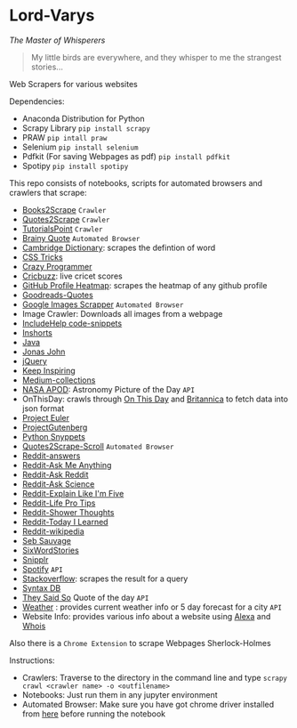 # Lord-Varys

_The Master of Whisperers_

> My little birds are everywhere, and they whisper to me the strangest stories...

Web Scrapers for various websites

Dependencies:
* Anaconda Distribution for Python
* Scrapy Library
```pip install scrapy```
* PRAW
```pip intall praw```
* Selenium
```pip install selenium```
* Pdfkit (For saving Webpages as pdf)
```pip install pdfkit```
* Spotipy
```pip install spotipy```

This repo consists of notebooks, scripts for automated browsers and crawlers that scrape:
* [Books2Scrape](https://books.toscrape.com) ```Crawler```
* [Quotes2Scrape](https://quotes.toscrape.com) ```Crawler```
* [TutorialsPoint](https://www.tutorialspoint.com/programming_examples/) ```Crawler```
* [Brainy Quote](https://www.brainyquote.com) ```Automated Browser```
* [Cambridge Dictionary](https://dictionary.cambridge.org/dictionary/): scrapes the defintion of word
* [CSS Tricks](https://css-tricks.com/snippets/)
* [Crazy Programmer](https://www.thecrazyprogrammer.com)
* [Cricbuzz](https://www.cricbuzz.com): live cricet scores
* [GitHub Profile Heatmap](https://github.com/Ritvik19/): scrapes the heatmap of any github profile
* [Goodreads-Quotes](https://www.goodreads.com/quotes)
* [Google Images Scrapper](https://www.google.com/imghp?hl=en) ```Automated Browser```
* Image Crawler: Downloads all images from a webpage
* [IncludeHelp code-snippets](https://www.includehelp.com/code-snippets/)
* [Inshorts](https://inshorts.com/en/read)
* [Java](https://jaxenter.com/15-useful-code-snippets-java-developers-131796.html)
* [Jonas John](http://www.jonasjohn.de/snippets/all.htm)
* [jQuery](https://www.thecrazyprogrammer.com/2015/01/useful-jquery-code-snippets.html)
* [Keep Inspiring](https://www.keepinspiring.me/category/quotes/)
* [Medium-collections](https://medium.com/collections)
* [NASA APOD](https://api.nasa.gov/): Astronomy Picture of the Day ```API```
* OnThisDay: crawls through [On This Day](https://www.onthisday.com/) and [Britannica](https://www.britannica.com/on-this-day) to fetch data into json format
* [Project Euler](https://projecteuler.net/archives)
* [ProjectGutenberg](https://www.gutenberg.org/)
* [Python Snyppets](https://snippets.readthedocs.io/en/latest/)
* [Quotes2Scrape-Scroll](http://quotes.toscrape.com/scroll) ```Automated Browser```
* [Reddit-answers](https://www.reddit.com/r/answers/)
* [Reddit-Ask Me Anything](https://www.reddit.com/r/AMA/)
* [Reddit-Ask Reddit](https://www.reddit.com/r/AskReddit/)
* [Reddit-Ask Science](https://www.reddit.com/r/askscience/)
* [Reddit-Explain Like I'm Five](https://www.reddit.com/r/explainlikeimfive/)
* [Reddit-Life Pro Tips](https://www.reddit.com/r/LifeProTips/)
* [Reddit-Shower Thoughts](https://www.reddit.com/r/Showerthoughts/)
* [Reddit-Today I Learned](https://www.reddit.com/r/todayilearned/)
* [Reddit-wikipedia](https://www.reddit.com/r/wikipedia/)
* [Seb Sauvage](https://sebsauvage.net/python/snyppets/)
* [SixWordStories](https://http://www.sixwordstories.net/)
* [Snipplr](https://snipplr.com/popular/language)
* [Spotify](https://www.spotify.com/in/) ```API```
* [Stackoverflow](https://stackoverflow.com): scrapes the result for a query
* [Syntax DB](https://syntaxdb.com/reference)
* [They Said So](https://theysaidso.com/api/) Quote of the day ```API```
* [Weather](https://openweathermap.org/) : provides current weather info or 5 day forecast for a city ```API```
* Website Info: provides various info about a website using [Alexa](https://www.alexa.com/siteinfo/) and [Whois](https://www.whois.com/)

Also there is a ```Chrome Extension``` to scrape Webpages
      Sherlock-Holmes

Instructions:
* Crawlers:
      Traverse to the directory in the command line and type
```scrapy crawl <crawler name> -o <outfilename>```
* Notebooks:
      Just run them in any jupyter environment
* Automated Browser:
    Make sure you have got chrome driver installed from [here](https://sites.google.com/a/chromium.org/chromedriver/downloads) before running the notebook
